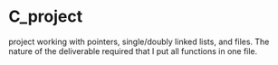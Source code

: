 # C_project
project working with pointers, single/doubly linked lists, and files. 
The nature of the deliverable required that I put all functions in one file. 
